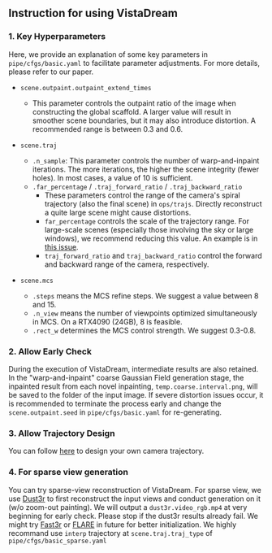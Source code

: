 ## Instruction for using VistaDream

### 1. Key Hyperparameters
Here, we provide an explanation of some key parameters in ```pipe/cfgs/basic.yaml``` to facilitate parameter adjustments. For more details, please refer to our paper.

- ```scene.outpaint.outpaint_extend_times``` 
  - This parameter controls the outpaint ratio of the image when constructing the global scaffold. A larger value will result in smoother scene boundaries, but it may also introduce distortion. A recommended range is between 0.3 and 0.6.
  
- ```scene.traj```
    - ```.n_sample```: This parameter controls the number of warp-and-inpaint iterations. The more iterations, the higher the scene integrity (fewer holes). In most cases, a value of 10 is sufficient.
    - ```.far_percentage``` / ```.traj_forward_ratio``` / ```.traj_backward_ratio``` 
      - These parameters control the range of the camera's spiral trajectory (also the final scene) in ```ops/trajs```. Directly reconstruct a quite large scene might cause distortions.
      - ```far_percentage``` controls the scale of the trajectory range. For large-scale scenes (especially those involving the sky or large windows), we recommend reducing this value. An example is in [this issue](https://github.com/WHU-USI3DV/VistaDream/issues/3).
      - ```traj_forward_ratio``` and ```traj_backward_ratio``` control the forward and backward range of the camera, respectively.

- ```scene.mcs```
  - ```.steps``` means the MCS refine steps. We suggest a value between 8 and 15.
  - ```.n_view``` means the number of viewpoints optimized simultaneously in MCS. On a RTX4090 (24GB), 8 is feasible.
  - ```.rect_w``` determines the MCS control strength. We suggest 0.3-0.8.

### 2. Allow Early Check

During the execution of VistaDream, intermediate results are also retained. In the "warp-and-inpaint" coarse Gaussian Field generation stage, the inpainted result from each novel inpainting, ```temp.coarse.interval.png```, will be saved to the folder of the input image. If severe distortion issues occur, it is recommended to terminate the process early and change the ```scene.outpaint.seed``` in ```pipe/cfgs/basic.yaml``` for re-generating.

### 3. Allow Trajectory Design

You can follow [here](../../ops/trajs/TRAJECTORY.MD) to design your own camera trajectory.

### 4. For sparse view generation

You can try sparse-view reconstruction of VistaDream. 
For sparse view, we use [Dust3r](https://github.com/naver/dust3r) to first reconstruct the input views and conduct generation on it (w/o zoom-out painting).
We will output a ```dust3r.video_rgb.mp4``` at very beginning for early check. Please stop if the dust3r results already fail.
We might try [Fast3r](https://github.com/facebookresearch/fast3r) or [FLARE](https://github.com/ant-research/FLARE) in future for better initialization.
We highly recommand use ```interp``` trajectory at ```scene.traj.traj_type``` of ```pipe/cfgs/basic_sparse.yaml```